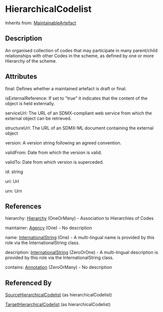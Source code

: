 
# HierarchicalCodelist

Inherits from: [MaintainableArtefact](../Base/MaintainableArtefact.md)



## Description

An organised collection of codes that may participate in many parent/child relationships with other Codes in the scheme, as defined by one or more Hierarchy of the scheme.


## Attributes

final: Defines whether a maintained artefact is draft or final.

isExternalReference: If set to "true" it indicates that the content of the object is held externally. 

serviceUrl: The URL of an SDMX-compliant web service from which the external object can be retrieved.

structureUrl: The URL of an SDMX-ML document containing the external object

version: A version string following an agreed convention.

validFrom: Date from which the version is valid.

validTo: Date from which version is superceded.

id: string

uri: Url

urn: Urn



## References

hierarchy: [Hierarchy](Hierarchy.md) (OneOrMany) - Association to Hierarchies of Codes

maintainer: [Agency](../OrganisationSchemes/Agency.md) (One) - No description

name: [InternationalString](../Base/InternationalString.md) (One) - A multi-lingual name is provided by this role via the InternationalString class.

description: [InternationalString](../Base/InternationalString.md) (ZeroOrOne) - A multi-lingual description is provided by this role via the InternationalString class.

contains: [Annotation](../Base/Annotation.md) (ZeroOrMany) - No description



## Referenced By

[SourceHierarchicalCodelist](../HybridCodelistMap/SourceHierarchicalCodelist.md) (as hierarchicalCodelist)

[TargetHierarchicalCodelist](../HybridCodelistMap/TargetHierarchicalCodelist.md) (as hierarchicalCodelist)


